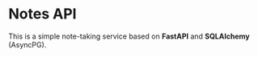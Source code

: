 # Notes API

This is a simple note-taking service based on **FastAPI** and **SQLAlchemy** (AsyncPG).